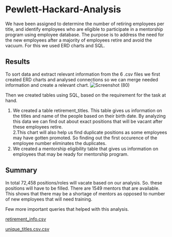 # Pewlett-Hackard-Analysis
We have been assigned to determine the number of retiring employees per title, and identify employees who are eligible to participate in a mentorship program using employee database. The purpose is to address the need for the new employees after a majority of employees retire and avoid the vacuum. For this we used ERD charts and SQL.

## Results
To sort data and extract relevant information from the 6 .csv files we first created ERD charts and analysed connections so we can merge needed information and create a relevant chart. 
![Screenshot (80)](https://user-images.githubusercontent.com/112904905/201189375-5c5629fb-60d1-4a6b-8fbf-8b1692512233.png)

Then we created tables using SQL, based on the requirement for the task at hand.
1. We created a table retirement_titles. This table gives us information on the titles and name of the people based on their birth date. By analyzing this data we can find out about exact positions that will be vacant after these employees retire.   
2.This chart will also help us find duplicate positions as some employees may have gotten promoted. So finding out the first occurence of the employee number eliminates the duplicates.
3. We created a mentorship eligibility table that gives us information on employees that may be ready for mentorship program.

## Summary
In total 72,458 positions/roles will vacate based on our analysis. So. these positions will have to be filled.
There are 1549 mentors that are available.
This shows that there may be a shortage of mentors as opposed to number of new employees that will need training.

Few more important queries that helped with this analysis.

[retirement_info.csv](https://github.com/sugandha001/Pewlett-Hackard-Analysis/files/9985367/retirement_info.csv)

[unique_titles.csv.csv](https://github.com/sugandha001/Pewlett-Hackard-Analysis/files/9985402/unique_titles.csv.csv)
